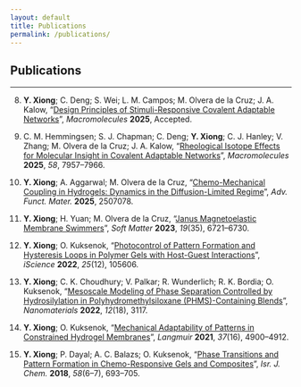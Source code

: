 ```yaml
---
layout: default
title: Publications
permalink: /publications/
---
```


## Publications

---

8. **Y. Xiong**; C. Deng; S. Wei; L. M. Campos; M. Olvera de la Cruz; J. A. Kalow, “<a href="https://doi.org/10.1021/acs.macromol.5c01102" target="_blank">Design Principles of Stimuli-Responsive Covalent Adaptable Networks</a>”, *Macromolecules* **2025**, Accepted.

7. C. M. Hemmingsen; S. J. Chapman; C. Deng; **Y. Xiong**; C. J. Hanley; V. Zhang; M. Olvera de la Cruz; J. A. Kalow, “<a href="https://doi.org/10.1021/acs.macromol.5c01258" target="_blank">Rheological Isotope Effects for Molecular Insight in Covalent Adaptable Networks</a>”, *Macromolecules* **2025**, *58*, 7957–7966.

6. **Y. Xiong**; A. Aggarwal; M. Olvera de la Cruz, “<a href="https://doi.org/10.1002/adfm.202507078" target="_blank">Chemo-Mechanical Coupling in Hydrogels: Dynamics in the Diffusion-Limited Regime</a>”, *Adv. Funct. Mater.* **2025**, 2507078.

5. **Y. Xiong**; H. Yuan; M. Olvera de la Cruz, “<a href="http://dx.doi.org/10.1039/D3SM00788J" target="_blank">Janus Magnetoelastic Membrane Swimmers</a>”, *Soft Matter* **2023**, *19*(35), 6721–6730.

4. **Y. Xiong**; O. Kuksenok, “<a href="https://doi.org/10.1016/j.isci.2022.105606" target="_blank">Photocontrol of Pattern Formation and Hysteresis Loops in Polymer Gels with Host-Guest Interactions</a>”, *iScience* **2022**, *25*(12), 105606.

3. **Y. Xiong**; C. K. Choudhury; V. Palkar; R. Wunderlich; R. K. Bordia; O. Kuksenok, “<a href="https://doi.org/10.3390/nano12183117" target="_blank">Mesoscale Modeling of Phase Separation Controlled by Hydrosilylation in Polyhydromethylsiloxane (PHMS)-Containing Blends</a>”, *Nanomaterials* **2022**, *12*(18), 3117.

2. **Y. Xiong**; O. Kuksenok, “<a href="https://doi.org/10.1021/acs.langmuir.1c00138" target="_blank">Mechanical Adaptability of Patterns in Constrained Hydrogel Membranes</a>”, *Langmuir* **2021**, *37*(16), 4900–4912.

1. **Y. Xiong**; P. Dayal; A. C. Balazs; O. Kuksenok, “<a href="https://doi.org/10.1002/ijch.201700137" target="_blank">Phase Transitions and Pattern Formation in Chemo-Responsive Gels and Composites</a>”, *Isr. J. Chem.* **2018**, *58*(6–7), 693–705.

